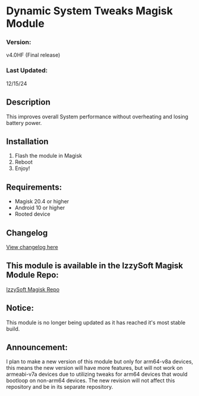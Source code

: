 # Dynamic System Tweaks Magisk Module

### Version:
v4.0HF (Final release)

### Last Updated:
12/15/24

## Description
This improves overall System performance without overheating and losing battery power.

## Installation 
1. Flash the module in Magisk
3. Reboot
4. Enjoy!

## Requirements:
- Magisk 20.4 or higher
- Android 10 or higher
- Rooted device

## Changelog
[View changelog here](https://github.com/PS2ClassicsVault/Dynamic-System-Tweaks-Magisk-Module/blob/main/changelog.md)


## This module is available in the IzzySoft Magisk Module Repo:
[IzzySoft Magisk Repo](https://apt.izzysoft.de/magisk/)

## Notice:
This module is no longer being updated as it has reached it's most stable build.

## Announcement:
I plan to make a new version of this module but only for arm64-v8a devices, this means the new version will have more features, but will not work on armeabi-v7a devices due to utilizing tweaks for arm64 devices that would bootloop on non-arm64 devices. The new revision will not affect this repository and be in its separate repository.
